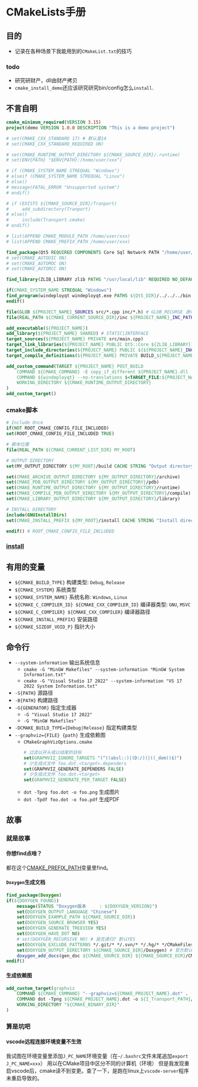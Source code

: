 # CMakeLists手册
## 目的
*   记录在各种场景下我能用到的`CMakeList.txt`的技巧
### todo
*   研究研财产，dll由财产拷贝
*   `cmake_install_demo`还应该研究研究bin/config怎么`install`.

## 不言自明
```cmake
cmake_minimum_required(VERSION 3.15)
project(demo VERSION 1.0.0 DESCRIPTION "This is a demo project")

# set(CMAKE_CXX_STANDARD 17) # 默认是14
# set(CMAKE_CXX_STANDARD_REQUIRED ON)

# set(CMAKE_RUNTIME_OUTPUT_DIRECTORY ${CMAKE_SOURCE_DIR}/.runtime)
# set(ENV{PATH} "$ENV{PATH}:/home/user/xxx")

# if (CMAKE_SYSTEM_NAME STREQUAL "Windows")
# elseif (CMAKE_SYSTEM_NAME STREQUAL "Linux")
# else()
# message(FATAL_ERROR "Unsupported system")
# endif()

# if (EXISTS ${CMAKE_SOURCE_DIR}/Tranport)
#     add_subdirectory(Tranport)
# else()
#     include(Transport.cmake)
# endif()

# list(APPEND CMAKE_MODULE_PATH /home/user/xxx)
# list(APPEND CMAKE_PREFIX_PATH /home/user/xxx)

find_package(Qt5 REQUIRED COMPONENTS Core Sql Network PATH "/home/user/xxx/Qt/5.15.2/gcc_64" NO_DEFAULT_PATH)
# set(CMAKE_AUTOUIC ON)
# set(CMAKE_AUTOMOC ON)
# set(CMAKE_AUTORCC ON)

find_library(ZLIB_LIBRARY zlib PATHS "/usr/local/lib" REQUIRED NO_DEFAULT_PATH)

if(CMAKE_SYSTEM_NAME STREQUAL "Windows")
find_program(windeployqt windeployqt.exe PATHS ${Qt5_DIR}/../../../bin REQUIRED)
endif()

file(GLOB ${PROJECT_NAME}_SOURCES src/*.cpp inc/*.h) # GLOB_RECURSE 递归
file(REAL_PATH ${CMAKE_CURRENT_SOURCE_DIR}/inc ${PROJECT_NAME}_INC_PATH)

add_executable(${PROJECT_NAME})
add_library(${PROJECT_NAME} SHARED) # STATIC|INTERFACE
target_sources(${PROJECT_NAME} PRIVATE src/main.cpp)
target_link_libraries(${PROJECT_NAME} PUBLIC Qt5::Core ${ZLIB_LIBRARY}) # PRIVATE|INTERFACE
target_include_directories(${PROJECT_NAME} PUBLIC ${${PROJECT_NAME}_INC_PATH})
target_compile_definitions(${PROJECT_NAME} PRIVATE BUILD_${PROJECT_NAME})

add_custom_command(TARGET ${PROJECT_NAME} POST_BUILD
    COMMAND ${CMAKE_COMMAND} -E copy_if_different ${PROJECT_NAME}.dll .
    COMMAND ${windeployqt} --no-translations $<TARGET_FILE:${PROJECT_NAME}>
    WORKING_DIRECTORY ${CMAKE_RUNTIME_OUTPUT_DIRECTORY}
)
add_custom_target()
```
### cmake脚本
```cmake
# Include Once
if(NOT ROOT_CMAKE_CONFIG_FILE_INCLUDED)
set(ROOT_CMAKE_CONFIG_FILE_INCLUDED TRUE)

# 脚本位置
file(REAL_PATH ${CMAKE_CURRENT_LIST_DIR} MY_ROOT)

# OUTPUT DIRECTORY
set(MY_OUTPUT_DIRECTORY ${MY_ROOT}/build CACHE STRING "Output directory for build")

set(CMAKE_ARCHIVE_OUTPUT_DIRECTORY ${MY_OUTPUT_DIRECTORY}/archive)
set(CMAKE_PDB_OUTPUT_DIRECTORY ${MY_OUTPUT_DIRECTORY}/pdb)
set(CMAKE_RUNTIME_OUTPUT_DIRECTORY ${MY_OUTPUT_DIRECTORY}/runtime)
set(CMAKE_COMPILE_PDB_OUTPUT_DIRECTORY ${MY_OUTPUT_DIRECTORY}/compile)
set(CMAKE_LIBRARY_OUTPUT_DIRECTORY ${MY_OUTPUT_DIRECTORY}/library)

# INSTALL DIRECTORY
include(GNUInstallDirs)
set(CMAKE_INSTALL_PREFIX ${MY_ROOT}/install CACHE STRING "Install directory" FORCE)

endif() # ROOT_CMAKE_CONFIG_FILE_INCLUDED 
```
### [install](https://cmake.org/cmake/help/latest/command/install.html)
## 有用的变量
*   `${CMAKE_BUILD_TYPE}` 构建类型: `Debug`, `Release`
*   `${CMAKE_SYSTEM}` 系统类型
*   `${CMAKE_SYSTEM_NAME}` 系统名称: `Windows`, `Linux`
*   `${CMAKE_C_COMPILER_ID} ${CMAKE_CXX_COMPILER_ID}` 编译器类型: `GNU`, `MSVC`
*   `${CMAKE_C_COMPILER} ${CMAKE_CXX_COMPILER}` 编译器路径
*   `${CMAKE_INSTALL_PREFIX}` 安装路径
*   `${CMAKE_SIZEOF_VOID_P}` 指针大小
## 命令行
*   `--system-information` 输出系统信息
    *   `cmake -G "MinGW Makefiles" --system-information "MinGW System Information.txt"`
    *   `cmake -G "Visual Studio 17 2022" --system-information "VS 17 2022 System Information.txt"`
*   `-S{PATH}` 源路径
*   `-B{PATH}` 构建路径
*   `-G{GENERATOR}` 指定生成器
    *   `-G "Visual Studio 17 2022"`
    *   `-G "MinGW Makefiles"`
*   `-DCMAKE_BUILD_TYPE={Debug|Release}` 指定构建类型
*   `--graphviz={FILE} {path}` 生成依赖图
    *   `CMakeGraphVizOptions.cmake`
        ```cmake
        # 过滤以开头或以结尾的目标
        set(GRAPHVIZ_IGNORE_TARGETS "(^((absl::)|(D:/))|((_dem))$)")
        # 少生成点文件 foo.dot.<target>.dependers
        set(GRAPHVIZ_GENERATE_DEPENDERS FALSE)
        # 少生成点文件 foo.dot.<target>
        set(GRAPHVIZ_GENERATE_PER_TARGET FALSE)
        ```
    *   `dot -Tpng foo.dot -o foo.png` 生成图片
    *   `dot -Tpdf foo.dot -o foo.pdf` 生成PDF

## 故事
### 就是故事
#### 你想find点啥？
都在这个[CMAKE_PREFIX_PATH](https://cmake.org/cmake/help/latest/variable/CMAKE_PREFIX_PATH.html#variable:CMAKE_PREFIX_PATH)变量里find。
#### `Doxygen`生成文档
```cmake
find_package(Doxygen)
if(${DOXYGEN_FOUND})
    message(STATUS "Doxygen版本     : ${DOXYGEN_VERSION}")
    set(DOXYGEN_OUTPUT_LANGUAGE "Chinese")
    set(DOXYGEN_EXAMPLE_PATH ${CMAKE_SOURCE_DIR})
    set(DOXYGEN_SOURCE_BROWSER YES)
    set(DOXYGEN_GENERATE_TREEVIEW YES)
    set(DOXYGEN_HAVE_DOT NO)
    # set(DOXYGEN_RECURSIVE NO) # 是否递归? 默认YES
    set(DOXYGEN_EXCLUDE_PATTERNS */.git/* */.svn/* */.hg/* */CMakeFiles/* */_CPack_Packages/* DartConfiguration.tcl CMakeCache.txt */.build/* */.runtime/* */ui_*.h */moc_*.h */moc_*.cpp */moc_*.cpp.d */mocs_*.cpp */qrc_*.cpp CommonPlatform DDS ICD include lib LogViewer) # 排除列表来自官方文档, 我把CMakeLists.txt删掉了, 嘻嘻.
    set(DOXYGEN_OUTPUT_DIRECTORY ${CMAKE_SOURCE_DIR}/Doxygen) # 官方默认${CMAKE_CURRENT_BINARY_DIR}
    doxygen_add_docs(gen_doc ${CMAKE_SOURCE_DIR} ${CMAKE_SOURCE_DIR}/CMakeLists.txt ${CMAKE_SOURCE_DIR}/project.pro)
endif()
```
#### 生成依赖图
```cmake
add_custom_target(graphviz
    COMMAND ${CMAKE_COMMAND} "--graphviz=${CMAKE_PROJECT_NAME}.dot" .
    COMMAND dot -Tpng ${CMAKE_PROJECT_NAME}.dot -o ${I_Transport_PATH}/document/${CMAKE_PROJECT_NAME}.png
    WORKING_DIRECTORY "${CMAKE_BINARY_DIR}"
)
```
### 算是坑吧
#### vscode远程连接环境变量不生效
我试图在环境变量里添加`J_PC_NAME`环境变量（在`~/.bashrc`文件末尾追加`export J_PC_NAME=xxx`）
用以在CMake项目中区分不同的计算机（环境）
但是我发现重启vscode后，cmake读不到变更。查了一下，是跑在linux上`vscode-server`程序未重启导致的。